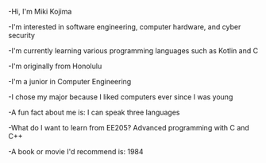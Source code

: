 -Hi, I'm Miki Kojima

-I'm interested in software engineering, computer hardware, and cyber security

-I'm currently learning various programming languages such as Kotlin and C

-I'm originally from Honolulu

-I'm a junior in Computer Engineering

-I chose my major because I liked computers ever since I was young

-A fun fact about me is: I can speak three languages

-What do I want to learn from EE205? Advanced programming with C and C++

-A book or movie I'd recommend is: 1984
